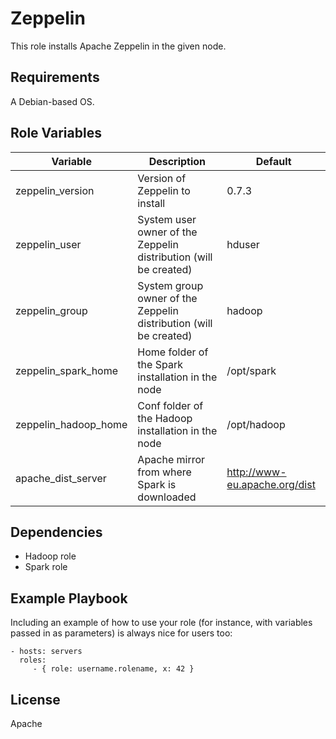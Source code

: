 Zeppelin
=========

This role installs Apache Zeppelin in the given node.

Requirements
------------

A Debian-based OS.

Role Variables
--------------

Variable | Description | Default
--- | --- | ---
zeppelin_version | Version of Zeppelin to install | 0.7.3
zeppelin_user | System user owner of the Zeppelin distribution (will be created) | hduser
zeppelin_group | System group owner of the Zeppelin distribution (will be created) | hadoop
zeppelin_spark_home | Home folder of the Spark installation in the node | /opt/spark
zeppelin_hadoop_home | Conf folder of the Hadoop installation in the node | /opt/hadoop
apache_dist_server | Apache mirror from where Spark is downloaded |  http://www-eu.apache.org/dist

Dependencies
------------

- Hadoop role
- Spark role

Example Playbook
----------------

Including an example of how to use your role (for instance, with variables passed in as parameters) is always nice for users too:

    - hosts: servers
      roles:
         - { role: username.rolename, x: 42 }

License
-------

Apache
